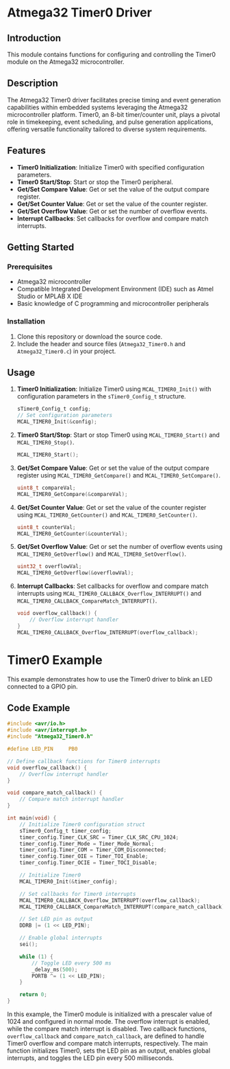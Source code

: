 # Atmega32 Timer0 Driver

## Introduction

This module contains functions for configuring and controlling the Timer0 module on the Atmega32 microcontroller.

## Description

The Atmega32 Timer0 driver facilitates precise timing and event generation capabilities within embedded systems leveraging the Atmega32 microcontroller platform. Timer0, an 8-bit timer/counter unit, plays a pivotal role in timekeeping, event scheduling, and pulse generation applications, offering versatile functionality tailored to diverse system requirements.

## Features

- **Timer0 Initialization**: Initialize Timer0 with specified configuration parameters.
- **Timer0 Start/Stop**: Start or stop the Timer0 peripheral.
- **Get/Set Compare Value**: Get or set the value of the output compare register.
- **Get/Set Counter Value**: Get or set the value of the counter register.
- **Get/Set Overflow Value**: Get or set the number of overflow events.
- **Interrupt Callbacks**: Set callbacks for overflow and compare match interrupts.

## Getting Started

### Prerequisites

- Atmega32 microcontroller
- Compatible Integrated Development Environment (IDE) such as Atmel Studio or MPLAB X IDE
- Basic knowledge of C programming and microcontroller peripherals

### Installation

1. Clone this repository or download the source code.
2. Include the header and source files (`Atmega32_Timer0.h` and `Atmega32_Timer0.c`) in your project.

## Usage

1. **Timer0 Initialization**: Initialize Timer0 using `MCAL_TIMER0_Init()` with configuration parameters in the `sTimer0_Config_t` structure.

    ```c
    sTimer0_Config_t config;
    // Set configuration parameters
    MCAL_TIMER0_Init(&config);
    ```

2. **Timer0 Start/Stop**: Start or stop Timer0 using `MCAL_TIMER0_Start()` and `MCAL_TIMER0_Stop()`.

    ```c
    MCAL_TIMER0_Start();
    ```

3. **Get/Set Compare Value**: Get or set the value of the output compare register using `MCAL_TIMER0_GetCompare()` and `MCAL_TIMER0_SetCompare()`.

    ```c
    uint8_t compareVal;
    MCAL_TIMER0_GetCompare(&compareVal);
    ```

4. **Get/Set Counter Value**: Get or set the value of the counter register using `MCAL_TIMER0_GetCounter()` and `MCAL_TIMER0_SetCounter()`.

    ```c
    uint8_t counterVal;
    MCAL_TIMER0_GetCounter(&counterVal);
    ```

5. **Get/Set Overflow Value**: Get or set the number of overflow events using `MCAL_TIMER0_GetOverflow()` and `MCAL_TIMER0_SetOverflow()`.

    ```c
    uint32_t overflowVal;
    MCAL_TIMER0_GetOverflow(&overflowVal);
    ```

6. **Interrupt Callbacks**: Set callbacks for overflow and compare match interrupts using `MCAL_TIMER0_CALLBACK_Overflow_INTERRUPT()` and `MCAL_TIMER0_CALLBACK_CompareMatch_INTERRUPT()`.

    ```c
    void overflow_callback() {
        // Overflow interrupt handler
    }
    MCAL_TIMER0_CALLBACK_Overflow_INTERRUPT(overflow_callback);
    ```
# Timer0 Example

This example demonstrates how to use the Timer0 driver to blink an LED connected to a GPIO pin.

## Code Example

```c
#include <avr/io.h>
#include <avr/interrupt.h>
#include "Atmega32_Timer0.h"

#define LED_PIN     PB0

// Define callback functions for Timer0 interrupts
void overflow_callback() {
    // Overflow interrupt handler
}

void compare_match_callback() {
    // Compare match interrupt handler
}

int main(void) {
    // Initialize Timer0 configuration struct
    sTimer0_Config_t timer_config;
    timer_config.Timer_CLK_SRC = Timer_CLK_SRC_CPU_1024;
    timer_config.Timer_Mode = Timer_Mode_Normal;
    timer_config.Timer_COM = Timer_COM_Disconnected;
    timer_config.Timer_OIE = Timer_TOI_Enable;
    timer_config.Timer_OCIE = Timer_TOCI_Disable;

    // Initialize Timer0
    MCAL_TIMER0_Init(&timer_config);

    // Set callbacks for Timer0 interrupts
    MCAL_TIMER0_CALLBACK_Overflow_INTERRUPT(overflow_callback);
    MCAL_TIMER0_CALLBACK_CompareMatch_INTERRUPT(compare_match_callback);

    // Set LED pin as output
    DDRB |= (1 << LED_PIN);

    // Enable global interrupts
    sei();

    while (1) {
        // Toggle LED every 500 ms
        _delay_ms(500);
        PORTB ^= (1 << LED_PIN);
    }

    return 0;
}
```

In this example, the Timer0 module is initialized with a prescaler value of 1024 and configured in normal mode. The overflow interrupt is enabled, while the compare match interrupt is disabled. Two callback functions, `overflow_callback` and `compare_match_callback`, are defined to handle Timer0 overflow and compare match interrupts, respectively. The main function initializes Timer0, sets the LED pin as an output, enables global interrupts, and toggles the LED pin every 500 milliseconds.
